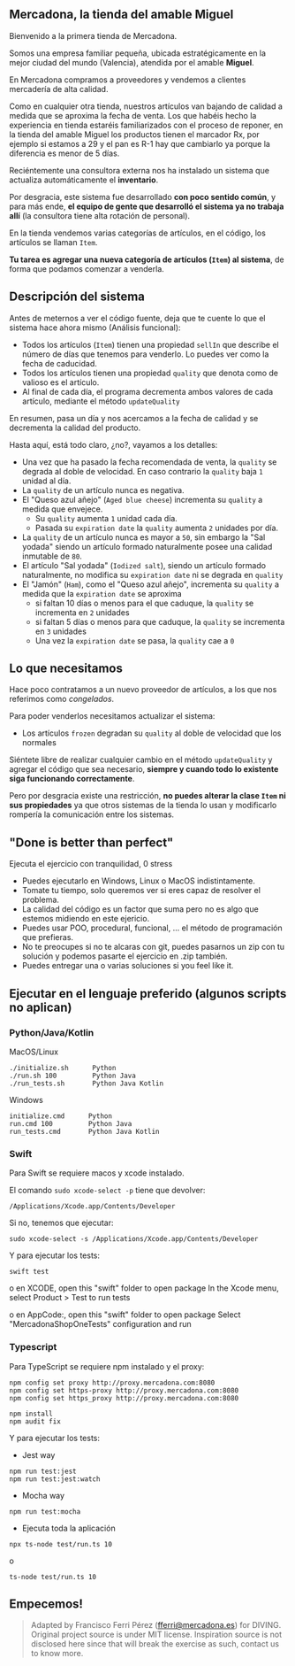 ## Mercadona, la tienda del amable Miguel

Bienvenido a la primera tienda de Mercadona.

Somos una empresa familiar pequeña, ubicada estratégicamente en la mejor ciudad del mundo (Valencia), atendida por el amable **Miguel**.

En Mercadona compramos a proveedores y vendemos a clientes mercadería de alta calidad.

Como en cualquier otra tienda, nuestros artículos van bajando de calidad a medida que se aproxima la fecha de venta. Los que habéis hecho la experiencia en tienda estaréis familiarizados con el proceso de reponer, en la tienda del amable Miguel los productos tienen el marcador Rx, por ejemplo si estamos a 29 y el pan es R-1 hay que cambiarlo ya porque la diferencia es menor de 5 días.

Reciéntemente una consultora externa nos ha instalado un sistema que actualiza automáticamente el **inventario**.

Por desgracia, este sistema fue desarrollado **con poco sentido común**, y para más ende, **el equipo de gente que desarrolló el sistema ya no trabaja allí** (la consultora tiene alta rotación de personal).

En la tienda vendemos varias categorías de artículos, en el código, los artículos se llaman `Item`.

**Tu tarea es agregar una nueva categoría de artículos (`Item`) al sistema**, de forma que podamos comenzar a venderla.

## Descripción del sistema

Antes de meternos a ver el código fuente, deja que te cuente lo que el sistema hace ahora mismo (Análisis funcional):

* Todos los artículos (`Item`) tienen una propiedad `sellIn` que describe el número de días que tenemos para venderlo. Lo puedes ver como la fecha de caducidad.
* Todos los artículos tienen una propiedad `quality` que denota como de valioso es el artículo.
* Al final de cada día, el programa decrementa ambos valores de cada artículo, mediante el método `updateQuality`

En resumen, pasa un día y nos acercamos a la fecha de calidad y se decrementa la calidad del producto.

Hasta aquí, está todo claro, ¿no?, vayamos a los detalles:

* Una vez que ha pasado la fecha recomendada de venta, la `quality` se degrada al doble de velocidad. En caso contrario la `quality` baja `1` unidad al día.
* La `quality` de un artículo nunca es negativa.
* El "Queso azul añejo" (`Aged blue cheese`) incrementa su `quality` a medida que envejece.
  * Su `quality` aumenta `1` unidad cada día.
  * Pasada su `expiration date` la `quality` aumenta `2` unidades por día.
* La `quality` de un artículo nunca es mayor a `50`, sin embargo la "Sal yodada" siendo un artículo formado naturalmente posee una calidad inmutable de `80`.
* El artículo "Sal yodada" (`Iodized salt`), siendo un artículo formado naturalmente, no modifica su `expiration date` ni se degrada en `quality`
* El "Jamón" (`Ham`), como el "Queso azul añejo", incrementa su `quality` a medida que la `expiration date` se aproxima
  * si faltan 10 días o menos para el que caduque, la `quality` se incrementa en `2` unidades
  * si faltan 5 días o menos para que caduque, la `quality` se incrementa en `3` unidades
  * Una vez la `expiration date` se pasa, la `quality` cae a `0`

## Lo que necesitamos

Hace poco contratamos a un nuevo proveedor de artículos, a los que nos referimos como *congelados*.

Para poder venderlos necesitamos actualizar el sistema:

* Los artículos `frozen` degradan su `quality` al doble de velocidad que los normales

Siéntete libre de realizar cualquier cambio en el método `updateQuality` y agregar el código que sea necesario, **siempre y cuando todo lo existente siga funcionando correctamente**.

Pero por desgracia existe una restricción, **no puedes alterar la clase `Item` ni sus propiedades** ya que otros sistemas de la tienda lo usan y modificarlo rompería la comunicación entre los sistemas.

## "Done is better than perfect"

Ejecuta el ejercicio con tranquilidad, 0 stress

* Puedes ejecutarlo en Windows, Linux o MacOS indistintamente.
* Tomate tu tiempo, solo queremos ver si eres capaz de resolver el problema.
* La calidad del código es un factor que suma pero no es algo que estemos midiendo en este ejericio.
* Puedes usar POO, procedural, funcional, ... el método de programación que prefieras.
* No te preocupes si no te alcaras con git, puedes pasarnos un zip con tu solución y podemos pasarte el ejercicio en .zip también.
* Puedes entregar una o varias soluciones si you feel like it.

## Ejecutar en el lenguaje preferido (algunos scripts no aplican)

### Python/Java/Kotlin

MacOS/Linux
```
./initialize.sh      Python
./run.sh 100         Python Java
./run_tests.sh       Python Java Kotlin
```

Windows
```
initialize.cmd      Python
run.cmd 100         Python Java
run_tests.cmd       Python Java Kotlin
```

### Swift
Para Swift se requiere macos y xcode instalado.

El comando `sudo xcode-select -p` tiene que devolver:

```
/Applications/Xcode.app/Contents/Developer
```

Si no, tenemos que ejecutar:

```
sudo xcode-select -s /Applications/Xcode.app/Contents/Developer
```

Y para ejecutar los tests:

```
swift test
```

o en XCODE, open this "swift" folder to open package
In the Xcode menu, select Product > Test to run tests

o en AppCode:, open this "swift" folder to open package
Select "MercadonaShopOneTests" configuration and run

### Typescript

Para TypeScript se requiere npm instalado y el proxy:
```
npm config set proxy http://proxy.mercadona.com:8080
npm config set https-proxy http://proxy.mercadona.com:8080
npm config set https_proxy http://proxy.mercadona.com:8080

npm install
npm audit fix
```
Y para ejecutar los tests:

* Jest way
```
npm run test:jest
npm run test:jest:watch
```

* Mocha way
```
npm run test:mocha
```

* Ejecuta toda la aplicación

```
npx ts-node test/run.ts 10
```

o

```
ts-node test/run.ts 10
```

## Empecemos!

> Adapted by Francisco Ferri Pérez (fferri@mercadona.es) for DIVING. Original project source is under MIT license. Inspiration source is not disclosed here since that will break the exercise as such, contact us to know more.
